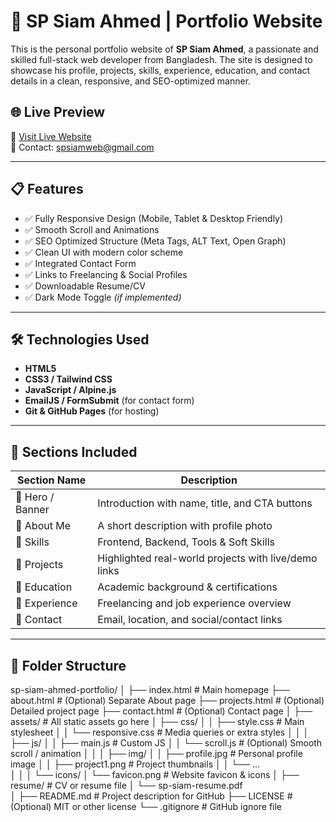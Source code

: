 # 💼 SP Siam Ahmed | Portfolio Website

This is the personal portfolio website of **SP Siam Ahmed**, a passionate and skilled full-stack web developer from Bangladesh. The site is designed to showcase his profile, projects, skills, experience, education, and contact details in a clean, responsive, and SEO-optimized manner.

## 🌐 Live Preview

🔗 [Visit Live Website](https://spsiamahmed.github.io/portfolio)  
📧 Contact: spsiamweb@gmail.com

---

## 📋 Features

- ✅ Fully Responsive Design (Mobile, Tablet & Desktop Friendly)
- ✅ Smooth Scroll and Animations
- ✅ SEO Optimized Structure (Meta Tags, ALT Text, Open Graph)
- ✅ Clean UI with modern color scheme
- ✅ Integrated Contact Form
- ✅ Links to Freelancing & Social Profiles
- ✅ Downloadable Resume/CV
- ✅ Dark Mode Toggle *(if implemented)*

---

## 🛠️ Technologies Used

- **HTML5**
- **CSS3 / Tailwind CSS**
- **JavaScript / Alpine.js**
- **EmailJS / FormSubmit** (for contact form)
- **Git & GitHub Pages** (for hosting)

---

## 🧠 Sections Included

| Section Name | Description |
|--------------|-------------|
| 🔹 Hero / Banner | Introduction with name, title, and CTA buttons |
| 🔹 About Me | A short description with profile photo |
| 🔹 Skills | Frontend, Backend, Tools & Soft Skills |
| 🔹 Projects | Highlighted real-world projects with live/demo links |
| 🔹 Education | Academic background & certifications |
| 🔹 Experience | Freelancing and job experience overview |
| 🔹 Contact | Email, location, and social/contact links |

---

## 📁 Folder Structure
sp-siam-ahmed-portfolio/
│
├── index.html                  # Main homepage
├── about.html                  # (Optional) Separate About page
├── projects.html               # (Optional) Detailed project page
├── contact.html                # (Optional) Contact page
│
├── assets/                     # All static assets go here
│   ├── css/
│   │   ├── style.css           # Main stylesheet
│   │   └── responsive.css      # Media queries or extra styles
│   │
│   ├── js/
│   │   ├── main.js             # Custom JS
│   │   └── scroll.js           # (Optional) Smooth scroll / animation
│   │
│   ├── img/
│   │   ├── profile.jpg         # Personal profile image
│   │   ├── project1.png        # Project thumbnails
│   │   └── ...                
│   │
│   └── icons/
│       └── favicon.png         # Website favicon & icons
│
├── resume/                     # CV or resume file
│   └── sp-siam-resume.pdf      
│
├── README.md                   # Project description for GitHub
├── LICENSE                     # (Optional) MIT or other license
└── .gitignore                  # GitHub ignore file
